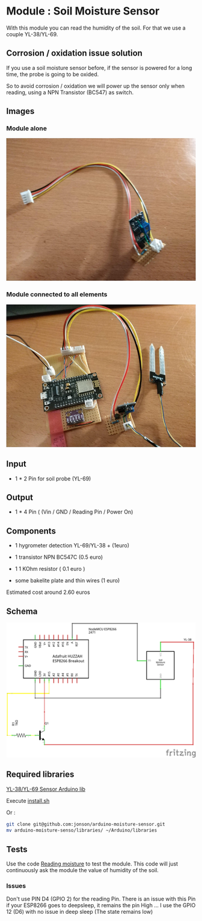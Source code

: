 # Module : Soil Moisture Sensor

With this module you can read the humidity of the soil. 
For that we use a couple YL-38/YL-69.

## Corrosion / oxidation issue solution

If you use a soil moisture sensor before, if the sensor is powered for a long time, the probe is going to be oxided. 

So to avoid corrosion / oxidation we will power up the sensor only when reading, using a NPN Transistor (BC547) as switch.

## Images

### Module alone

![Module](./images/module.jpg "Module")

### Module connected to all elements

![Module connected](./images/module_connected.jpg "Module connected")

## Input

- 1 * 2 Pin for soil probe (YL-69)

## Output
- 1 * 4 Pin ( (Vin / GND / Reading Pin / Power On)

## Components 

- 1 hygrometer detection YL-69/YL-38 + (1euro)
- 1 transistor NPN BC547C (0.5 euro)
- 1 1 KOhm resistor ( 0.1 euro )

- some bakelite plate and thin wires (1 euro)

Estimated cost around 2.60 euros

## Schema

![Power module schema](./images/moisture_sensor_schema.png "Power module schema")

## Required libraries 

[YL-38/YL-69 Sensor Arduino lib](https://github.com/jonson/arduino-moisture-sensor)

Execute [install.sh](./scripts/install.sh)

Or : 

```bash
git clone git@github.com:jonson/arduino-moisture-sensor.git
mv arduino-moisture-senso/libraries/ ~/Arduino/libraries
```

## Tests 

Use the code [Reading moisture](./read_moisture_sensor/read_moisture_sensor.ino) to test the module.
This code will just continuously ask the module the value of humidity of the soil.


### Issues

Don't use PIN D4 (GPIO 2) for the reading Pin.
There is an issue with this Pin if your ESP8266 goes to deepsleep, it remains the pin High ...
I use the GPIO 12 (D6) with no issue in deep sleep (The state remains low)

